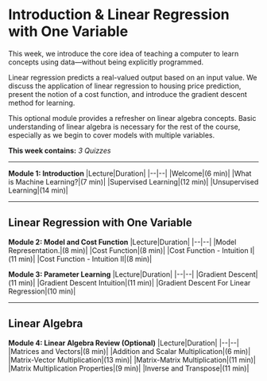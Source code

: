 # Introduction & Linear Regression with One Variable
This week, we introduce the core idea of teaching a computer to learn concepts using data—without being explicitly programmed.

Linear regression predicts a real-valued output based on an input value. We discuss the application of linear regression to housing price prediction, present the notion of a cost function, and introduce the gradient descent method for learning.

This optional module provides a refresher on linear algebra concepts. Basic understanding of linear algebra is necessary for the rest of the course, especially as we begin to cover models with multiple variables.

**This week contains:** *3 Quizzes*

----

**Module 1: Introduction**
|Lecture|Duration|
|--|--|
|Welcome|(6 min)|
|What is Machine Learning?|(7 min)|
|Supervised Learning|(12 min)|
|Unsupervised Learning|(14 min)|

----

## Linear Regression with One Variable
**Module 2: Model and Cost Function**
|Lecture|Duration|
|--|--|
|Model Representation.|(8 min)|
|Cost Function|(8 min)|
|Cost Function - Intuition I|(11 min)|
|Cost Function - Intuition II|(8 min)|

**Module 3: Parameter Learning**
|Lecture|Duration|
|--|--|
|Gradient Descent|(11 min)|
|Gradient Descent Intuition|(11 min)|
|Gradient Descent For Linear Regression|(10 min)|

----

## Linear Algebra
**Module 4: Linear Algebra Review **(Optional)****
|Lecture|Duration|
|--|--|
|Matrices and Vectors|(8 min)|
|Addition and Scalar Multiplication|(6 min)|
|Matrix-Vector Multiplication|(13 min)|
|Matrix-Matrix Multiplication|(11 min)|
|Matrix Multiplication Properties|(9 min)|
|Inverse and Transpose|(11 min)|
